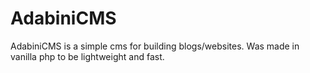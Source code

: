 # AdabiniCMS
AdabiniCMS is a simple cms for building blogs/websites. Was made in vanilla php to be lightweight and fast.
